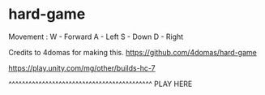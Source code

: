 # hard-game
Movement : 
W - Forward
A - Left 
S - Down
D - Right




Credits to 4domas for making this.
https://github.com/4domas/hard-game


https://play.unity.com/mg/other/builds-hc-7








^^^^^^^^^^^^^^^^^^^^^^^^^^^^^^^^^^^^^^^^^^^
PLAY HERE
